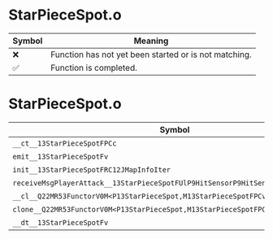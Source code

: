 # StarPieceSpot.o
| Symbol | Meaning 
| ------------- | ------------- 
| :x: | Function has not yet been started or is not matching. 
| :white_check_mark: | Function is completed. 


# StarPieceSpot.o
| Symbol | Decompiled? |
| ------------- | ------------- |
| `__ct__13StarPieceSpotFPCc` | :x: |
| `emit__13StarPieceSpotFv` | :x: |
| `init__13StarPieceSpotFRC12JMapInfoIter` | :x: |
| `receiveMsgPlayerAttack__13StarPieceSpotFUlP9HitSensorP9HitSensor` | :x: |
| `__cl__Q22MR53FunctorV0M<P13StarPieceSpot,M13StarPieceSpotFPCvPv_v>CFv` | :x: |
| `clone__Q22MR53FunctorV0M<P13StarPieceSpot,M13StarPieceSpotFPCvPv_v>CFP7JKRHeap` | :x: |
| `__dt__13StarPieceSpotFv` | :x: |
